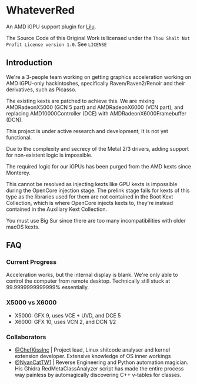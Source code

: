# WhateverRed

An AMD iGPU support plugin for [Lilu](https://github.com/acidanthera/Lilu).

The Source Code of this Original Work is licensed under the `Thou Shalt Not Profit License version 1.0`. See `LICENSE`

## Introduction

We're a 3-people team working on getting graphics acceleration working on AMD iGPU-only hackintoshes, specifically Raven/Raven2/Renoir and their derivatives, such as Picasso.

The existing kexts are patched to achieve this. We are mixing AMDRadeonX5000 (GCN 5 part) and AMDRadeonX6000 (VCN part), and replacing AMD10000Controller (DCE) with AMDRadeonX6000Framebuffer (DCN).

This project is under active research and development; It is not yet functional.

Due to the complexity and secrecy of the Metal 2/3 drivers, adding support for non-existent logic is impossible.

The required logic for our iGPUs has been purged from the AMD kexts since Monterey.

This cannot be resolved as injecting kexts like GPU kexts is impossible during the OpenCore injection stage. The prelink stage fails for kexts of this type as the libraries used for them are not contained in the Boot Kext Collection, which is where OpenCore injects kexts to, they're instead contained in the Auxiliary Kext Collection.

You must use Big Sur since there are too many incompatibilities with older macOS kexts.

## FAQ

### Current Progress

Acceleration works, but the internal display is blank. We're only able to control the computer from remote desktop.
Technically still stuck at 99.9999999999999% essentially.

### X5000 vs X6000

- X5000: GFX 9, uses VCE + UVD, and DCE 5
- X6000: GFX 10, uses VCN 2, and DCN 1/2

### Collaborators

- [@ChefKissInc](https://github.com/ChefKissInc) | Project lead, Linux shitcode analyser and kernel extension developer. Extensive knowledge of OS inner workings
- [@NyanCatTW1](https://github.com/NyanCatTW1) | Reverse Engineering and Python automation magician. His Ghidra RedMetaClassAnalyzer script has made the entire process way painless by automagically discovering C++ v-tables for classes.
